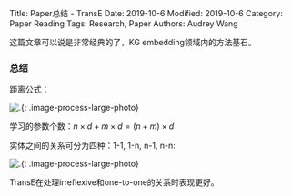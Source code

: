 Title: Paper总结 - TransE
Date: 2019-10-6
Modified: 2019-10-6
Category: Paper Reading
Tags: Research, Paper
Authors: Audrey Wang

这篇文章可以说是非常经典的了，KG embedding领域内的方法基石。

### 总结

距离公式：

![.]({static}/pictures/8.png){: .image-process-large-photo}

学习的参数个数：$n \times d + m \times d = (n+m) \times d$

实体之间的关系可分为四种：1-1, 1-n, n-1, n-n:

![.]({static}/pictures/6.jpg){: .image-process-large-photo}

TransE在处理irreflexive和one-to-one的关系时表现更好。